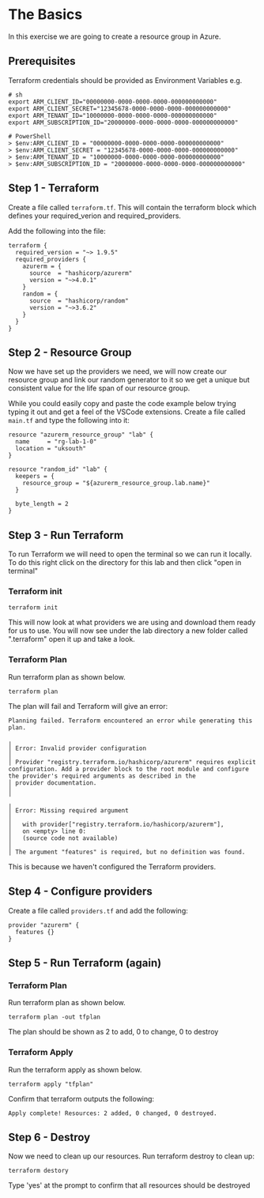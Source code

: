 # The Basics
In this exercise we are going to create a resource group in Azure.

## Prerequisites

Terraform credentials should be provided as Environment Variables e.g.
```
# sh
export ARM_CLIENT_ID="00000000-0000-0000-0000-000000000000"
export ARM_CLIENT_SECRET="12345678-0000-0000-0000-000000000000"
export ARM_TENANT_ID="10000000-0000-0000-0000-000000000000"
export ARM_SUBSCRIPTION_ID="20000000-0000-0000-0000-000000000000"
```
```
# PowerShell
> $env:ARM_CLIENT_ID = "00000000-0000-0000-0000-000000000000"
> $env:ARM_CLIENT_SECRET = "12345678-0000-0000-0000-000000000000"
> $env:ARM_TENANT_ID = "10000000-0000-0000-0000-000000000000"
> $env:ARM_SUBSCRIPTION_ID = "20000000-0000-0000-0000-000000000000"
```
## Step 1 - Terraform

Create a file called ```terraform.tf```. This will contain the terraform block which defines your required_verion and required_providers.

Add the following into the file:

```
terraform {
  required_version = "~> 1.9.5"
  required_providers {
    azurerm = {
      source  = "hashicorp/azurerm"
      version = "~>4.0.1"
    }
    random = {
      source  = "hashicorp/random"
      version = "~>3.6.2"
    }
  }
}
```

## Step 2 - Resource Group

Now we have set up the providers we need, we will now create our resource group and link our random generator to it so we get a unique but consistent
value for the life span of our resource group.

While you could easily copy and paste the code example below trying typing it out and get a feel of the VSCode extensions. Create a file called ```main.tf``` and type the following into it:

```
resource "azurerm_resource_group" "lab" {
  name     = "rg-lab-1-0"
  location = "uksouth"
}

resource "random_id" "lab" {
  keepers = {
    resource_group = "${azurerm_resource_group.lab.name}"
  }

  byte_length = 2
}
```

## Step 3 - Run Terraform

To run Terraform we will need to open the terminal so we can run it locally. To do this right click on the directory for this lab and then click "open in terminal"

### Terraform init

```
terraform init
```

This will now look at what providers we are using and download them ready for us to use. You will now see under the lab directory a new folder called ".terraform" open it up and take a look.

### Terraform Plan

Run terraform plan as shown below.

```
terraform plan
```

The plan will fail and Terraform will give an error:
```
Planning failed. Terraform encountered an error while generating this plan.

╷
│ Error: Invalid provider configuration
│ 
│ Provider "registry.terraform.io/hashicorp/azurerm" requires explicit configuration. Add a provider block to the root module and configure the provider's required arguments as described in the
│ provider documentation.
│ 
╵
╷
│ Error: Missing required argument
│ 
│   with provider["registry.terraform.io/hashicorp/azurerm"],
│   on <empty> line 0:
│   (source code not available)
│ 
│ The argument "features" is required, but no definition was found.
```

This is because we haven't configured the Terraform providers.

## Step 4 - Configure providers

Create a file called ```providers.tf``` and add the following:

```
provider "azurerm" {
  features {}
}
```

## Step 5 - Run Terraform (again)

### Terraform Plan

Run terraform plan as shown below.

```
terraform plan -out tfplan
```

The plan should be shown as 2 to add, 0 to change, 0 to destroy

### Terraform Apply

Run the terraform apply as shown below.

```
terraform apply "tfplan"
```

Confirm that terraform outputs the following:

```
Apply complete! Resources: 2 added, 0 changed, 0 destroyed.
```

## Step 6 - Destroy

Now we need to clean up our resources. Run terraform destroy to clean up:

```
terraform destory
```

Type 'yes' at the prompt to confirm that all resources should be destroyed